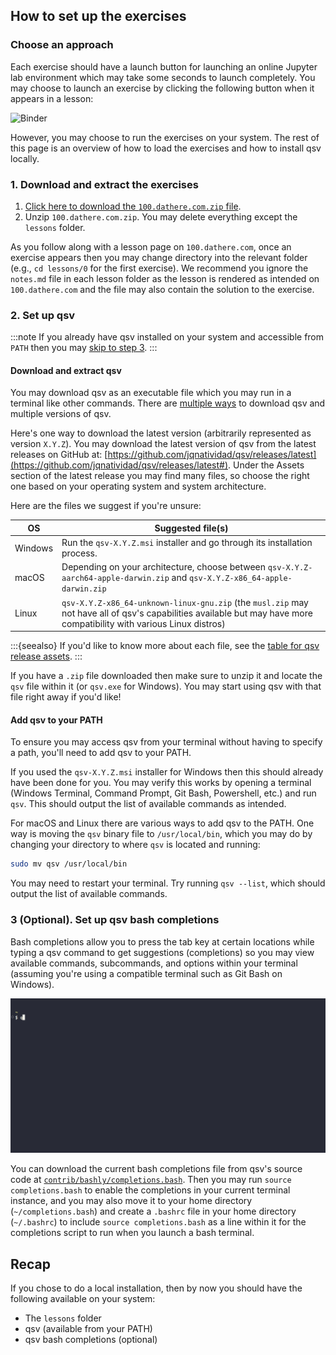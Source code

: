 ## How to set up the exercises

### Choose an approach

Each exercise should have a launch button for launching an online Jupyter lab environment which may take some seconds to launch completely. You may choose to launch an exercise by clicking the following button when it appears in a lesson:

![Binder](https://mybinder.org/badge_logo.svg)

However, you may choose to run the exercises on your system. The rest of this page is an overview of how to load the exercises and how to install qsv locally.

### 1. Download and extract the exercises

1. [Click here to download the `100.dathere.com.zip` file](https://github.com/dathere/100.dathere.com/archive/refs/heads/main.zip).
2. Unzip `100.dathere.com.zip`. You may delete everything except the `lessons` folder.

As you follow along with a lesson page on `100.dathere.com`, once an exercise appears then you may change directory into the relevant folder (e.g., `cd lessons/0` for the first exercise). We recommend you ignore the `notes.md` file in each lesson folder as the lesson is rendered as intended on `100.dathere.com` and the file may also contain the solution to the exercise.

### 2. Set up qsv

:::note
If you already have qsv installed on your system and accessible from `PATH` then you may [skip to step 3](#optional-set-up-qsv-bash-completions).
:::

#### Download and extract qsv

You may download qsv as an executable file which you may run in a terminal like other commands. There are [multiple ways](https://github.com/jqnatividad/qsv#installation-options) to download qsv and multiple versions of qsv.

Here's one way to download the latest version (arbitrarily represented as version `X.Y.Z`). You may download the latest version of qsv from the latest releases on GitHub at: [https://github.com/jqnatividad/qsv/releases/latest](https://github.com/jqnatividad/qsv/releases/latest#). Under the Assets section of the latest release you may find many files, so choose the right one based on your operating system and system architecture.

Here are the files we suggest if you're unsure:

| OS      | Suggested file(s)                                                                                                                                                     |
| ------- | --------------------------------------------------------------------------------------------------------------------------------------------------------------------- |
| Windows | Run the `qsv-X.Y.Z.msi` installer and go through its installation process.                                                                                            |
| macOS   | Depending on your architecture, choose between `qsv-X.Y.Z-aarch64-apple-darwin.zip` and `qsv-X.Y.Z-x86_64-apple-darwin.zip`                                           |
| Linux   | `qsv-X.Y.Z-x86_64-unknown-linux-gnu.zip` (the `musl.zip` may not have all of qsv's capabilities available but may have more compatibility with various Linux distros) |

:::{seealso}
If you'd like to know more about each file, see the [table for qsv release assets](qsv-release-assets).
:::

If you have a `.zip` file downloaded then make sure to unzip it and locate the `qsv` file within it (or `qsv.exe` for Windows). You may start using qsv with that file right away if you'd like!

#### Add qsv to your PATH

To ensure you may access qsv from your terminal without having to specify a path, you'll need to add qsv to your PATH.

If you used the `qsv-X.Y.Z.msi` installer for Windows then this should already have been done for you. You may verify this works by opening a terminal (Windows Terminal, Command Prompt, Git Bash, Powershell, etc.) and run `qsv`. This should output the list of available commands as intended.

For macOS and Linux there are various ways to add qsv to the PATH. One way is moving the `qsv` binary file to `/usr/local/bin`, which you may do by changing your directory to where `qsv` is located and running:

```bash
sudo mv qsv /usr/local/bin
```

You may need to restart your terminal. Try running `qsv --list`, which should output the list of available commands.

### 3 (Optional). Set up qsv bash completions

Bash completions allow you to press the tab key at certain locations while typing a qsv command to get suggestions (completions) so you may view available commands, subcommands, and options within your terminal (assuming you're using a compatible terminal such as Git Bash on Windows).

![qsv bash completions example](media/qsv-completions-demo.gif)

You can download the current bash completions file from qsv's source code at [`contrib/bashly/completions.bash`](https://github.com/jqnatividad/qsv/blob/master/contrib/bashly/completions.bash). Then you may run `source completions.bash` to enable the completions in your current terminal instance, and you may also move it to your home directory (`~/completions.bash`) and create a `.bashrc` file in your home directory (`~/.bashrc`) to include `source completions.bash` as a line within it for the completions script to run when you launch a bash terminal.

## Recap

If you chose to do a local installation, then by now you should have the following available on your system:

-   The `lessons` folder
-   qsv (available from your PATH)
-   qsv bash completions (optional)
